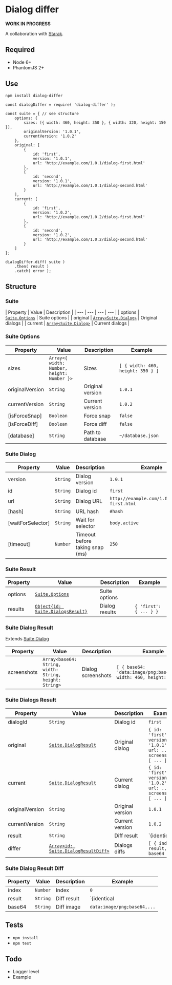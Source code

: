 # Dialog differ

__WORK IN PROGRESS__

A collaboration with [Starak](https://github.com/starak).

## Required

- Node 6+
- PhantomJS 2+

## Use

`npm install dialog-differ`

```
const dialogDiffer = require( 'dialog-differ' );

const suite = { // see structure
    options: {
        sizes: [{ width: 460, height: 350 }, { width: 320, height: 150 }],
        originalVersion: '1.0.1',
        currentVersion: '1.0.2'        
    },
    original: [
        {
            id: 'first',
            version: '1.0.1',
            url: 'http://example.com/1.0.1/dialog-first.html'
        },
        {
            id: 'second',
            version: '1.0.1',
            url: 'http://example.com/1.0.1/dialog-second.html'
        }
    ],
    current: [
        {
            id: 'first',
            version: '1.0.2',
            url: 'http://example.com/1.0.2/dialog-first.html'
        },
        {
            id: 'second',
            version: '1.0.2',
            url: 'http://example.com/1.0.2/dialog-second.html'
        }
    ]
};

dialogDiffer.diff( suite )
    .then( result )
    .catch( error );
```

## Structure

### Suite

| Property | Value | Description |
| --- | --- | --- | --- |
| options | [`Suite.Options`](#suite-options) | Suite options |
| original | [`Array<Suite.Dialog>`](#suite-dialog) | Original dialogs |
| current | [`Array<Suite.Dialog>`](#suite-dialog) | Current dialogs |

### Suite Options

| Property | Value | Description | Example |
| --- | --- | --- | --- |
| sizes | `Array<{ width: Number, height: Number }>` | Sizes | `[ { width: 460, height: 350 } ]`  | 
| originalVersion | `String` | Original version | `1.0.1` |
| currentVersion | `String` | Current version | `1.0.2`|
| \[isForceSnap] | `Boolean` | Force snap | `false`| 
| \[isForceDiff] | `Boolean` | Force diff | `false`| 
| \[database] | `String` | Path to database | `~/database.json`| 

### Suite Dialog

| Property | Value | Description | Example |
| --- | --- | --- | --- |
| version | `String` | Dialog version | `1.0.1` |
| id | `String` | Dialog id | `first` |
| url | `String` | Dialog URL | `http://example.com/1.0.1/dialog-first.html` |
| \[hash] | `String` | URL hash | `#hash` |
| \[waitForSelector] | `String` | Wait for selector | `body.active` |
| \[timeout] | `Number` | Timeout before taking snap (ms) | `250` |

### Suite Result

| Property | Value | Description | Example |
| --- | --- | --- | --- |
| options | [`Suite.Options`](#suite-options) | Suite options |
| results | [`Object{id: Suite.DialogsResult}`](#suite-dialogs-result) | Dialog results | `{ 'first': { ... } }` |


### Suite Dialog Result

Extends [Suite Dialog](#suite-dialog)

| Property | Value | Description | Example |
| --- | --- | --- | --- |
| screenshots | `Array<base64: String, width: String, height: String>` | Dialog screenshots | `[ { base64: 'data:image/png;base64,...', width: 460, height: 350 } ]` |

### Suite Dialogs Result

| Property | Value | Description | Example |
| --- | --- | --- | --- |
| dialogId | `String` | Dialog id | `first` |
| original | [`Suite.DialogResult`](#suite-dialog-result) | Original dialog | `{ id: 'first', version: '1.0.1', url: ..., screenshots: [ ... ] }` |
| current | [`Suite.DialogResult`](#suite-dialog-result) | Current dialog | `{ id: 'first', version: '1.0.2', url: ..., screenshots: [ ... ] }` |
| originalVersion | `String` | Original version | `1.0.1` |
| currentVersion | `String` | Current version | `1.0.2` |
| result | `String` | Diff result | `{identical|changed|deleted|new}` |
| differ | [`Array<id: Suite.DialogResultDiff>`](#suite-dialog-result-diff) | Dialogs diffs | `[ { index, result, base64 } ]` |

### Suite Dialog Result Diff

| Property | Value | Description | Example |
| --- | --- | --- | --- |
| index | `Number` | Index | `0` |
| result | `String` | Diff result | `{identical|changed|deleted|new}` |
| base64 | `String` | Diff image | `data:image/png;base64,...` |

## Tests

- `npm install`
- `npm test`

## Todo

- Logger level
- Example
